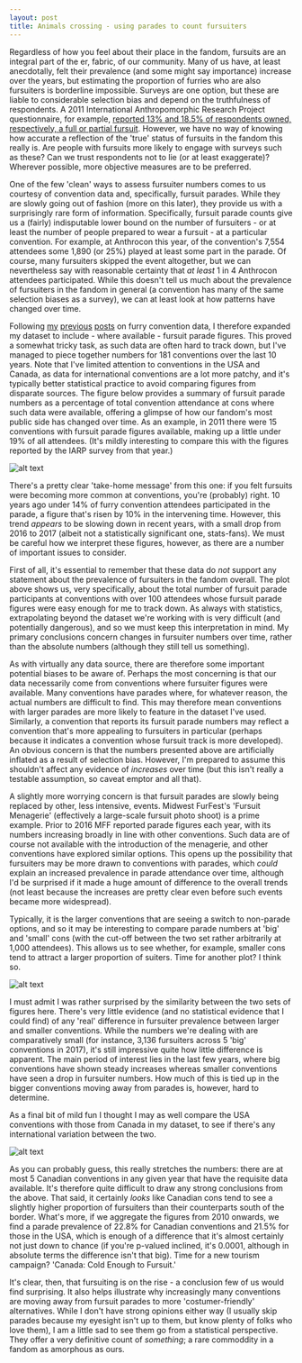 ```yaml
---
layout: post
title: Animals crossing - using parades to count fursuiters
---
```


Regardless of how you feel about their place in the fandom, fursuits are an integral part of the er, fabric, of our community. Many of us have, at least anecdotally, felt their prevalence (and some might say importance) increase over the years, but estimating the proportion of furries who are also fursuiters is borderline impossible. Surveys are one option, but these are liable to considerable selection bias and depend on the truthfulness of respondents. A 2011 International Anthropomorphic Research Project questionnaire, for example, [reported 13% and 18.5% of respondents owned, respectively, a full or partial fursuit](http://www.furryresearch.org/findings/fandom-participation/2-8-fursuits/). However, we have no way of knowing how accurate a reflection of the 'true' status of fursuits in the fandom this really is. Are people with fursuits more likely to engage with surveys such as these? Can we trust respondents not to lie (or at least exaggerate)? Wherever possible, more objective measures are to be preferred.

One of the few 'clean' ways to assess fursuiter numbers comes to us courtesy of convention data and, specifically, fursuit parades. While they are slowly going out of fashion (more on this later), they provide us with a surprisingly rare form of information. Specifically, fursuit parade counts give us a (fairly) indisputable lower bound on the number of fursuiters - or at least the number of people prepared to wear a fursuit - at a particular convention. For example, at Anthrocon this year, of the convention's 7,554 attendees some 1,890 (or 25%) played at least some part in the parade. Of course, many fursuiters skipped the event altogether, but we can nevertheless say with reasonable certainty that *at least* 1 in 4 Anthrocon attendees participated. While this doesn't tell us much about the prevalence of fursuiters in the fandom in general (a convention has many of the same selection biases as a survey), we can at least look at how patterns have changed over time.

Following [my](https://tealeafraccoon.github.io/USA-Con-Attendance/) [previous](https://tealeafraccoon.github.io/US-Conventions-Market-Share/) [posts](https://tealeafraccoon.github.io/MFF-Takes-Top-Spot/) on furry convention data, I therefore expanded my dataset to include - where available - fursuit parade figures. This proved a somewhat tricky task, as such data are often hard to track down, but I've managed to piece together numbers for 181 conventions over the last 10 years. Note that I've limited attention to conventions in the USA and Canada, as data for international conventions are a lot more patchy, and it's typically better statistical practice to avoid comparing figures from disparate sources. The figure below provides a summary of fursuit parade numbers as a percentage of total convention attendance at cons where such data were available, offering a glimpse of how our fandom's most public side has changed over time. As an example, in 2011 there were 15 conventions with fursuit parade figures available, making up a little under 19% of all attendees. (It's mildly interesting to compare this with the figures reported by the IARP survey from that year.)

![alt text][figure1]

[figure1]: http://gdurl.com/R74S "On the march"

There's a pretty clear 'take-home message' from this one: if you felt fursuits were becoming more common at conventions, you're (probably) right. 10 years ago under 14% of furry convention attendees participated in the parade, a figure that's risen by 10% in the intervening time. However, this trend *appears* to be slowing down in recent years, with a small drop from 2016 to 2017 (albeit not a statistically significant one, stats-fans). We must be careful how we interpret these figures, however, as there are a number of important issues to consider.

First of all, it's essential to remember that these data do *not* support any statement about the prevalence of fursuiters in the fandom overall. The plot above shows us, very specifically, about the total number of fursuit parade participants at conventions with over 100 attendees whose fursuit parade figures were easy enough for me to track down. As always with statistics, extrapolating beyond the dataset we're working with is very difficult (and potentially dangerous), and so we must keep this interpretation in mind. My primary conclusions concern changes in fursuiter numbers over time, rather than the absolute numbers (although they still tell us something).

As with virtually any data source, there are therefore some important potential biases to be aware of. Perhaps the most concerning is that our data necessarily come from conventions where fursuiter figures were available. Many conventions have parades where, for whatever reason, the actual numbers are difficult to find. This may therefore mean conventions with larger parades are more likely to feature in the dataset I've used. Similarly, a convention that reports its fursuit parade numbers may reflect a convention that's more appealing to fursuiters in particular (perhaps because it indicates a convention whose fursuit track is more developed). An obvious concern is that the numbers presented above are artificially inflated as a result of selection bias. However, I'm prepared to assume this shouldn't affect any evidence of *increases* over time (but this isn't really a testable assumption, so caveat emptor and all that).

A slightly more worrying concern is that fursuit parades are slowly being replaced by other, less intensive, events. Midwest FurFest's 'Fursuit Menagerie' (effectively a large-scale fursuit photo shoot) is a prime example. Prior to 2016 MFF reported parade figures each year, with its numbers increasing broadly in line with other conventions. Such data are of course not available with the introduction of the menagerie, and other conventions have explored similar options. This opens up the possibility that fursuiters may be more drawn to conventions with parades, which *could* explain an increased prevalence in parade attendance over time, although I'd be surprised if it made a huge amount of difference to the overall trends (not least because the increases are pretty clear even before such events became more widespread).

Typically, it is the larger conventions that are seeing a switch to non-parade options, and so it may be interesting to compare parade numbers at 'big' and 'small' cons (with the cut-off between the two set rather arbitrarily at 1,000 attendees). This allows us to see whether, for example, smaller cons tend to attract a larger proportion of suiters. Time for another plot? I think so.

![alt text][figure2]

[figure2]: http://gdurl.com/aDoX "Size matters?"

I must admit I was rather surprised by the similarity between the two sets of figures here. There's very little evidence (and no statistical evidence that I could find) of any 'real' difference in fursuiter prevalence between larger and smaller conventions. While the numbers we're dealing with are comparatively small (for instance, 3,136 fursuiters across 5 'big' conventions in 2017), it's still impressive quite how little difference is apparent. The main period of interest lies in the last few years, where big conventions have shown steady increases whereas smaller conventions have seen a drop in fursuiter numbers. How much of this is tied up in the bigger conventions moving away from parades is, however, hard to determine.

As a final bit of mild fun I thought I may as well compare the USA conventions with those from Canada in my dataset, to see if there's any international variation between the two.

![alt text][figure3]

[figure3]: http://gdurl.com/2mAh "True North Strong and Fur-ee"

As you can probably guess, this really stretches the numbers: there are at most 5 Canadian conventions in any given year that have the requisite data available. It's therefore quite difficult to draw any strong conclusions from the above. That said, it certainly *looks* like Canadian cons tend to see a slightly higher proportion of fursuiters than their counterparts south of the border. What's more, if we aggregate the figures from 2010 onwards, we find a parade prevalence of 22.8% for Canadian conventions and 21.5% for those in the USA, which is enough of a difference that it's almost certainly not just down to chance (if you're p-valued inclined, it's 0.0001, although in absolute terms the difference isn't that big). Time for a new tourism campaign? 'Canada: Cold Enough to Fursuit.'

It's clear, then, that fursuiting is on the rise - a conclusion few of us would find surprising. It also helps illustrate why increasingly many conventions are moving away from fursuit parades to more 'costumer-friendly' alternatives. While I don't have strong opinions either way (I usually skip parades because my eyesight isn't up to them, but know plenty of folks who love them), I am a little sad to see them go from a statistical perspective. They offer a very definitive count of *something*; a rare commoddity in a fandom as amorphous as ours.
